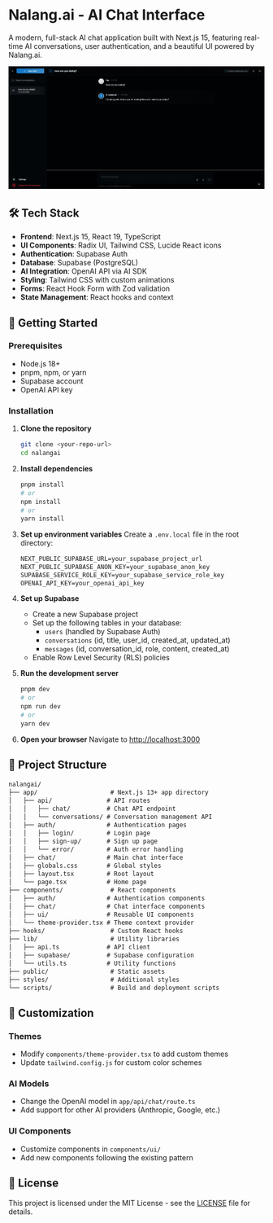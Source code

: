 # Nalang.ai - AI Chat Interface

A modern, full-stack AI chat application built with Next.js 15, featuring real-time AI conversations, user authentication, and a beautiful UI powered by Nalang.ai.

![alt text](./img/demo.png "Demo")

## 🛠️ Tech Stack
- **Frontend**: Next.js 15, React 19, TypeScript
- **UI Components**: Radix UI, Tailwind CSS, Lucide React icons
- **Authentication**: Supabase Auth
- **Database**: Supabase (PostgreSQL)
- **AI Integration**: OpenAI API via AI SDK
- **Styling**: Tailwind CSS with custom animations
- **Forms**: React Hook Form with Zod validation
- **State Management**: React hooks and context

## 🚀 Getting Started

### Prerequisites

- Node.js 18+ 
- pnpm, npm, or yarn
- Supabase account
- OpenAI API key

### Installation

1. **Clone the repository**
   ```bash
   git clone <your-repo-url>
   cd nalangai
   ```

2. **Install dependencies**
   ```bash
   pnpm install
   # or
   npm install
   # or
   yarn install
   ```

3. **Set up environment variables**
   Create a `.env.local` file in the root directory:
   ```env
   NEXT_PUBLIC_SUPABASE_URL=your_supabase_project_url
   NEXT_PUBLIC_SUPABASE_ANON_KEY=your_supabase_anon_key
   SUPABASE_SERVICE_ROLE_KEY=your_supabase_service_role_key
   OPENAI_API_KEY=your_openai_api_key
   ```

4. **Set up Supabase**
   - Create a new Supabase project
   - Set up the following tables in your database:
     - `users` (handled by Supabase Auth)
     - `conversations` (id, title, user_id, created_at, updated_at)
     - `messages` (id, conversation_id, role, content, created_at)
   - Enable Row Level Security (RLS) policies

5. **Run the development server**
   ```bash
   pnpm dev
   # or
   npm run dev
   # or
   yarn dev
   ```

6. **Open your browser**
   Navigate to [http://localhost:3000](http://localhost:3000)

## 📁 Project Structure

```
nalangai/
├── app/                    # Next.js 13+ app directory
│   ├── api/               # API routes
│   │   ├── chat/          # Chat API endpoint
│   │   └── conversations/ # Conversation management API
│   ├── auth/              # Authentication pages
│   │   ├── login/         # Login page
│   │   ├── sign-up/       # Sign up page
│   │   └── error/         # Auth error handling
│   ├── chat/              # Main chat interface
│   ├── globals.css        # Global styles
│   ├── layout.tsx         # Root layout
│   └── page.tsx           # Home page
├── components/             # React components
│   ├── auth/              # Authentication components
│   ├── chat/              # Chat interface components
│   ├── ui/                # Reusable UI components
│   └── theme-provider.tsx # Theme context provider
├── hooks/                  # Custom React hooks
├── lib/                    # Utility libraries
│   ├── api.ts             # API client
│   ├── supabase/          # Supabase configuration
│   └── utils.ts           # Utility functions
├── public/                 # Static assets
├── styles/                 # Additional styles
└── scripts/                # Build and deployment scripts
```


## 🎨 Customization

### Themes
- Modify `components/theme-provider.tsx` to add custom themes
- Update `tailwind.config.js` for custom color schemes

### AI Models
- Change the OpenAI model in `app/api/chat/route.ts`
- Add support for other AI providers (Anthropic, Google, etc.)

### UI Components
- Customize components in `components/ui/`
- Add new components following the existing pattern


## 📝 License

This project is licensed under the MIT License - see the [LICENSE](LICENSE) file for details.
